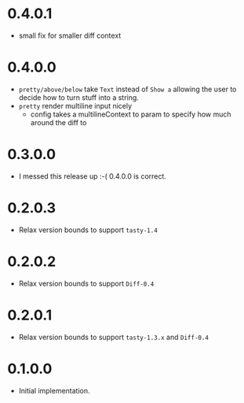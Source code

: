 # 0.4.0.1
- small fix for smaller diff context
# 0.4.0.0
- `pretty/above/below` take `Text` instead of `Show a` allowing the user to decide how to turn stuff into a string.
- `pretty` render multiline input nicely
  - config takes a multilineContext to param to specify how much around the diff to

# 0.3.0.0

- I messed this release up :-( 0.4.0.0 is correct.

# 0.2.0.3

- Relax version bounds to support `tasty-1.4`

# 0.2.0.2

- Relax version bounds to support `Diff-0.4`

# 0.2.0.1

- Relax version bounds to support `tasty-1.3.x` and `Diff-0.4`

# 0.1.0.0

- Initial implementation.
